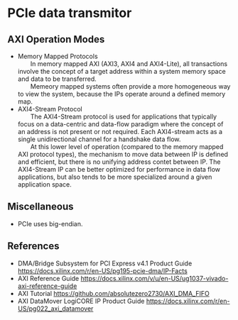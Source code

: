 # PCIe data transmitor
## AXI Operation Modes
* Memory Mapped Protocols  
&ensp;&ensp;&ensp;&ensp;In memory mapped AXI (AXI3, AXI4 and AXI4-Lite), all transactions involve the concept of a target address within a system memory space and data to be transferred.  
&ensp;&ensp;&ensp;&ensp;Memeory mapped systems often provide a more homogeneous way to view the system, because the IPs operate around a defined memory map.
* AXI4-Stream Protocol  
&ensp;&ensp;&ensp;&ensp;The AXI4-Stream protocol is used for applications that typically focus on a data-centric and data-flow paradigm where the concept of an address is not present or not required. Each AXI4-stream acts as a single unidirectional channel for a handshake data flow.  
&ensp;&ensp;&ensp;&ensp;At this lower level of operation (compared to the memory mapped AXI protocol types), the mechanism to move data between IP is defined and efficient, but there is no unifying address contet between IP. The AXI4-Stream IP can be better optimized for performance in data flow applications, but also tends to be more specialized around a given application space.
  
## Miscellaneous
* PCIe uses big-endian.
  
## References
* DMA/Bridge Subsystem for PCI Express v4.1 Product Guide https://docs.xilinx.com/r/en-US/pg195-pcie-dma/IP-Facts
* AXI Reference Guide https://docs.xilinx.com/v/u/en-US/ug1037-vivado-axi-reference-guide
* AXI Tutorial https://github.com/absolutezero2730/AXI_DMA_FIFO
* AXI DataMover LogiCORE IP Product Guide https://docs.xilinx.com/r/en-US/pg022_axi_datamover
